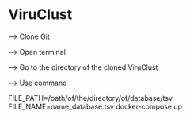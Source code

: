# ViruClust
--> Clone Git

--> Open terminal

--> Go to the directory of the cloned ViruClust

--> Use command

FILE_PATH=/path/of/the/directory/of/database/tsv FILE_NAME=name_database.tsv docker-compose up